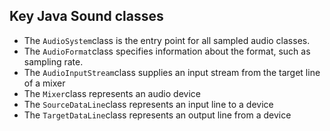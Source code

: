 
##  Key Java Sound classes 

+ The `AudioSystem`class is the entry point for all
	  sampled audio classes.
+ The `AudioFormat`class specifies information about the
	  format, such as sampling rate.
+ The `AudioInputStream`class supplies an input stream
	  from the target line of a mixer
+ The `Mixer`class represents an audio device
+ The `SourceDataLine`class represents an input line
	  to a device
+ The `TargetDataLine`class represents an output line
	  from a device